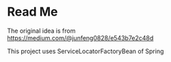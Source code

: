 # Read Me

The original idea is from  
https://medium.com/@junfeng0828/e543b7e2c48d

This project uses ServiceLocatorFactoryBean of Spring 